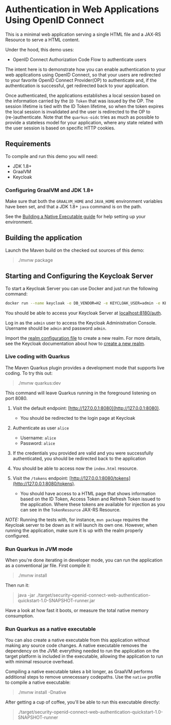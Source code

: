 # Authentication in Web Applications Using OpenID Connect

This is a minimal web application serving a single HTML file and a JAX-RS Resource to serve a HTML content.

Under the hood, this demo uses:

- OpenID Connect Authorization Code Flow to authenticate users

The intent here is to demonstrate how you can enable authentication to your web applications using OpenID Connect, so that your users are redirected to your favorite OpenID Connect Provider(OP) to authenticate and, if the authentication is successful, get redirected back to your application.

Once authenticated, the applications establishes a local session based on the information carried by the `ID Token` that was issued by the OP. The session lifetime is tied with the ID Token lifetime, so when the token expires the local session is invalidated and the user is redirected to the OP to (re-)authenticate. Note that the `quarkus-oidc` tries as much as possible to provide a stateless model for your application, where any state related with the user session is based on specific HTTP cookies.

## Requirements

To compile and run this demo you will need:

- JDK 1.8+
- GraalVM
- Keycloak

### Configuring GraalVM and JDK 1.8+

Make sure that both the `GRAALVM_HOME` and `JAVA_HOME` environment variables have
been set, and that a JDK 1.8+ `java` command is on the path.

See the [Building a Native Executable guide](https://quarkus.io/guides/building-native-image)
for help setting up your environment.

## Building the application

Launch the Maven build on the checked out sources of this demo:

> ./mvnw package

## Starting and Configuring the Keycloak Server

To start a Keycloak Server you can use Docker and just run the following command:

```bash
docker run --name keycloak -e DB_VENDOR=H2 -e KEYCLOAK_USER=admin -e KEYCLOAK_PASSWORD=admin -p 8180:8080 quay.io/keycloak/keycloak:9.0.0
```

You should be able to access your Keycloak Server at [localhost:8180/auth](http://localhost:8180/auth).

Log in as the `admin` user to access the Keycloak Administration Console.
Username should be `admin` and password `admin`.

Import the [realm configuration file](config/quarkus-realm.json) to create a new realm.
For more details, see the Keycloak documentation about how to [create a new realm](https://www.keycloak.org/docs/latest/server_admin/index.html#_create-realm).

### Live coding with Quarkus

The Maven Quarkus plugin provides a development mode that supports
live coding. To try this out:

> ./mvnw quarkus:dev

This command will leave Quarkus running in the foreground listening on port 8080.

1. Visit the default endpoint: [http://127.0.0.1:8080](http://127.0.0.1:8080).
    - You should be redirected to the login page at Keycloak

2. Authenticate as user `alice`
    - Username: `alice`
    - Password: `alice`

3. If the credentials you provided are valid and you were successfully authenticated, you should be redirected back to the application

4. You should be able to access now the `index.html` resource.

5. Visit the `/tokens` endpoint: [http://127.0.0.1:8080/tokens](http://127.0.0.1:8080/tokens).
    - You should have access to a HTML page that shows information based on the ID Token, Access Token and Refresh Token issued
    to the application. Where these tokens are available for injection as you can see in the `TokenResource` JAX-RS Resource.

_NOTE:_ Running the tests with, for instance, `mvn package` requires the Keycloak server to be down as it will launch its own one. However, when running the application, make sure it is up with the realm properly configured.

### Run Quarkus in JVM mode

When you're done iterating in developer mode, you can run the application as a
conventional jar file. First compile it:

> ./mvnw install

Then run it:

> java -jar ./target/security-openid-connect-web-authentication-quickstart-1.0-SNAPSHOT-runner.jar

Have a look at how fast it boots, or measure the total native memory consumption.

### Run Quarkus as a native executable

You can also create a native executable from this application without making any
source code changes. A native executable removes the dependency on the JVM:
everything needed to run the application on the target platform is included in 
the executable, allowing the application to run with minimal resource overhead.

Compiling a native executable takes a bit longer, as GraalVM performs additional
steps to remove unnecessary codepaths. Use the  `native` profile to compile a
native executable:

> ./mvnw install -Dnative

After getting a cup of coffee, you'll be able to run this executable directly:

> ./target/security-openid-connect-web-authentication-quickstart-1.0-SNAPSHOT-runner
